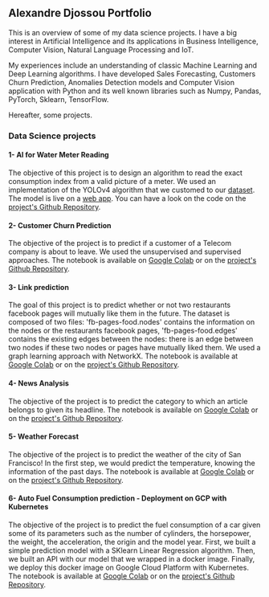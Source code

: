 ## Alexandre Djossou Portfolio

This is an overview of some of my data science projects. I have a big interest in Artificial Intelligence and its applications in Business Intelligence, Computer Vision, Natural Language Processing and IoT.

My experiences include an understanding of classic Machine Learning and Deep Learning algorithms. I have developed Sales Forecasting, Customers Churn Prediction, Anomalies Detection models and Computer Vision application with Python and its well known libraries such as Numpy, Pandas, PyTorch, Sklearn, TensorFlow.

Hereafter, some projects.

### Data Science projects

#### 1- AI for Water Meter Reading
The objective of this project is to design an algorithm to read the exact consumption index from a valid picture of a meter.
We used an implementation of the YOLOv4 algorithm that we customed to our [dataset](https://challengedata.ens.fr/participants/challenges/30/).
The model is live on a [web app](https://ai-water-meter-reading.herokuapp.com/).
You can have a look on the code on the [project's Github Repository](https://github.com/dnalexen/ai_water_meter_reading). 

#### 2- Customer Churn Prediction
The objective of the project is to predict if a customer of a Telecom company is about to leave. We used the unsupervised and supervised approaches.
The notebook is available on [Google Colab](https://colab.research.google.com/drive/1hxmAAv_u4T6FptgBtSZQXdnVlsX8vp7y?usp=sharing) or on the [project's Github Repository](https://github.com/dnalexen/Customer-Churn-Prediction).

#### 3- Link prediction
The goal of this project is to predict whether or not two restaurants facebook pages will mutually like them in the future.
The dataset is composed of two files:
'fb-pages-food.nodes' contains the information on the nodes or the restaurants facebook pages,
'fb-pages-food.edges' contains the existing edges between the nodes: there is an edge between two nodes if these two nodes or pages have mutually liked them.
We used a graph learning approach with NetworkX. The notebook is available at [Google Colab](https://colab.research.google.com/drive/1fydeCFKegXcXS631ffZ3q94gdS71eX7K#scrollTo=PP_EfiynvYjK) or on the [project's Github Repository](https://github.com/dnalexen/link_prediction-fb_pages_food).

#### 4- News Analysis
The objective of the project is to predict the category to which an article belongs to given its headline. The notebook is available on [Google Colab](https://colab.research.google.com/drive/1A9xwy11OE_ZBrvljHHpnWdr57tg4SHS4?usp=sharing) or on the [project's Github Repository](https://github.com/dnalexen/News-Analysis).

#### 5- Weather Forecast
The objective of the project is to predict the weather of the city of San Francisco! In the first step, we would predict the temperature, knowing the information of the past days.
The notebook is available at [Google Colab](https://colab.research.google.com/drive/1jSXDF-ncZLScHIvKnP0X_NGaBbRurxiS?usp=sharing) or on the [project's Github Repository](https://github.com/dnalexen/Weather-Forecast).

#### 6- Auto Fuel Consumption prediction - Deployment on GCP with Kubernetes
The objective of the project is to predict the fuel consumption of a car given some of its parameters such as the number of cylinders, the horsepower, the weight, the acceleration, the origin and the model year. First, we built a simple prediction model with a SKlearn Linear Regression algorithm. Then, we built an API with our model that we wrapped in a docker image. Finally, we deploy this docker image on Google Cloud Platform with Kubernetes.
The notebook is available at [Google Colab](https://colab.research.google.com/drive/1RJ8QNmVddWdSGxEwQYg0BJzpF3XBjABj?usp=sharing) or on the [project's Github Repository](https://github.com/dnalexen/auto-mpg).
